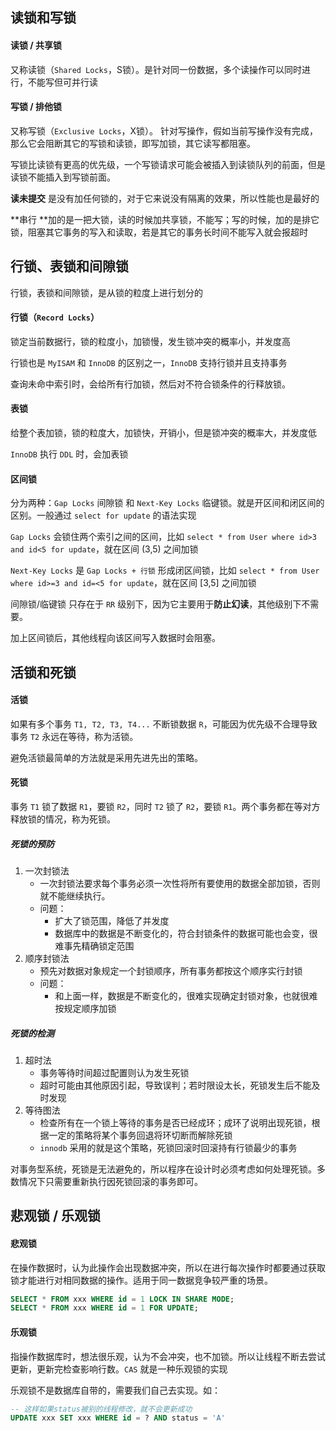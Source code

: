 ## 读锁和写锁

#### 读锁 / 共享锁

又称读锁（`Shared Locks`，S锁）。是针对同一份数据，多个读操作可以同时进行，不能写但可并行读



#### 写锁 / 排他锁

又称写锁（`Exclusive Locks`，X锁）。 针对写操作，假如当前写操作没有完成，那么它会阻断其它的写锁和读锁，即写加锁，其它读写都阻塞。

写锁比读锁有更高的优先级，一个写锁请求可能会被插入到读锁队列的前面，但是读锁不能插入到写锁前面。



**读未提交** 是没有加任何锁的，对于它来说没有隔离的效果，所以性能也是最好的

**串行 **加的是一把大锁，读的时候加共享锁，不能写；写的时候，加的是排它锁，阻塞其它事务的写入和读取，若是其它的事务长时间不能写入就会报超时





## 行锁、表锁和间隙锁

行锁，表锁和间隙锁，是从锁的粒度上进行划分的



#### 行锁（`Record Locks`）

锁定当前数据行，锁的粒度小，加锁慢，发生锁冲突的概率小，并发度高

行锁也是 `MyISAM` 和 `InnoDB` 的区别之一，`InnoDB` 支持行锁并且支持事务

查询未命中索引时，会给所有行加锁，然后对不符合锁条件的行释放锁。



#### 表锁

给整个表加锁，锁的粒度大，加锁快，开销小，但是锁冲突的概率大，并发度低

`InnoDB` 执行 `DDL` 时，会加表锁



#### 区间锁

分为两种：`Gap Locks` 间隙锁 和 `Next-Key Locks` 临键锁。就是开区间和闭区间的区别。一般通过 `select for update` 的语法实现

`Gap Locks` 会锁住两个索引之间的区间，比如 `select * from User where id>3 and id<5 for update`，就在区间 (3,5) 之间加锁

`Next-Key Locks` 是 `Gap Locks + 行锁` 形成闭区间锁，比如 `select * from User where id>=3 and id=<5 for update`，就在区间 [3,5] 之间加锁

间隙锁/临键锁 只存在于 `RR` 级别下，因为它主要用于**防止幻读**，其他级别下不需要。

加上区间锁后，其他线程向该区间写入数据时会阻塞。





## 活锁和死锁

#### 活锁

如果有多个事务 `T1, T2, T3, T4...` 不断锁数据 `R`，可能因为优先级不合理导致事务 `T2` 永远在等待，称为活锁。

避免活锁最简单的方法就是采用先进先出的策略。



#### 死锁

事务 `T1` 锁了数据 `R1`，要锁 `R2`，同时 `T2` 锁了 `R2`，要锁 `R1`。两个事务都在等对方释放锁的情况，称为死锁。



##### 死锁的预防

1. 一次封锁法
    - 一次封锁法要求每个事务必须一次性将所有要使用的数据全部加锁，否则就不能继续执行。
    - 问题：
        - 扩大了锁范围，降低了并发度
        - 数据库中的数据是不断变化的，符合封锁条件的数据可能也会变，很难事先精确锁定范围
2. 顺序封锁法
    - 预先对数据对象规定一个封锁顺序，所有事务都按这个顺序实行封锁
    - 问题：
        - 和上面一样，数据是不断变化的，很难实现确定封锁对象，也就很难按规定顺序加锁



##### 死锁的检测

1. 超时法
    - 事务等待时间超过配置则认为发生死锁
    - 超时可能由其他原因引起，导致误判；若时限设太长，死锁发生后不能及时发现
2. 等待图法
    - 检查所有在一个锁上等待的事务是否已经成环；成环了说明出现死锁，根据一定的策略将某个事务回退将环切断而解除死锁
    - `innodb` 采用的就是这个策略，死锁回滚时回滚持有行锁最少的事务

对事务型系统，死锁是无法避免的，所以程序在设计时必须考虑如何处理死锁。多数情况下只需要重新执行因死锁回滚的事务即可。





## 悲观锁 / 乐观锁

#### 悲观锁

在操作数据时，认为此操作会出现数据冲突，所以在进行每次操作时都要通过获取锁才能进行对相同数据的操作。适用于同一数据竞争较严重的场景。

```sql
SELECT * FROM xxx WHERE id = 1 LOCK IN SHARE MODE;
SELECT * FROM xxx WHERE id = 1 FOR UPDATE;
```



#### 乐观锁

指操作数据库时，想法很乐观，认为不会冲突，也不加锁。所以让线程不断去尝试更新，更新完检查影响行数。`CAS` 就是一种乐观锁的实现

乐观锁不是数据库自带的，需要我们自己去实现。如：

```sql
-- 这样如果status被别的线程修改，就不会更新成功
UPDATE xxx SET xxx WHERE id = ? AND status = 'A'
```

